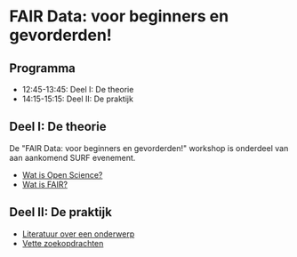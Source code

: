 FAIR Data: voor beginners en gevorderden!
=========================================

Programma
---------

* 12:45-13:45: Deel I: De theorie
* 14:15-15:15: Deel II: De praktijk

Deel I: De theorie
------------------

De "FAIR Data: voor beginners en gevorderden!" workshop is onderdeel van aan aankomend SURF evenement.

* [Wat is Open Science?](watisopenscience.md)
* [Wat is FAIR?](watisfair.md)

Deel II: De praktijk
--------------

* [Literatuur over een onderwerp](opdracht1.md)
* [Vette zoekopdrachten](opdracht2.md)
